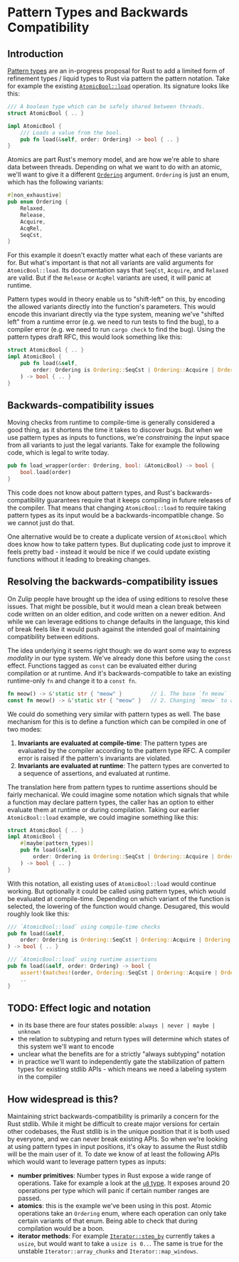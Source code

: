 # Pattern Types and Backwards Compatibility

## Introduction

[Pattern types](https://gist.github.com/joboet/0cecbce925ee2ad1ee3e5520cec81e30)
are an in-progress proposal for Rust to add a limited form of refinement types /
liquid types to Rust via pattern the pattern notation. Take for example the
existing
[`AtomicBool::load`](https://doc.rust-lang.org/std/sync/atomic/struct.AtomicBool.html#method.load)
operation. Its signature looks like this:

```rust
/// A boolean type which can be safely shared between threads.
struct AtomicBool { .. }

impl AtomicBool {
    /// Loads a value from the bool.
    pub fn load(&self, order: Ordering) -> bool { .. }
}
```

Atomics are part Rust's memory model, and are how we're able to share data
between threads. Depending on what we want to do with an atomic, we'll want to
give it a different
[`Ordering`](https://doc.rust-lang.org/std/sync/atomic/enum.Ordering.html)
argument. `Ordering` is just an enum, which has the following variants:

```rust
#[non_exhaustive]
pub enum Ordering {
    Relaxed,
    Release,
    Acquire,
    AcqRel,
    SeqCst,
}
```

For this example it doesn't exactly matter what each of these variants are for.
But what's important is that not all variants are valid arguments for
`AtomicBool::load`. Its documentation says that `SeqCst`, `Acquire`, and
`Relaxed` are valid. But if the `Release` or `AcqRel` variants are used, it will
panic at runtime.

Pattern types would in theory enable us to "shift-left" on this, by encoding the
allowed variants directly into the function's parameters. This would encode this
invariant directly via the type system, meaning we've "shifted left" from a
runtime error (e.g. we need to run tests to find the bug), to a compiler error
(e.g. we need to run `cargo check` to find the bug). Using the pattern types
draft RFC, this would look something like this:

```rust
struct AtomicBool { .. }
impl AtomicBool {
    pub fn load(&self,
        order: Ordering is Ordering::SeqCst | Ordering::Acquire | Ordering::Relaxed
    ) -> bool { .. }
}
```

## Backwards-compatibility issues

Moving checks from runtime to compile-time is generally considered a good thing,
as it shortens the time it takes to discover bugs. But when we use pattern types
as inputs to functions, we're *constraining* the input space from all variants
to just the legal variants. Take for example the following code, which is legal
to write today.

```rust
pub fn load_wrapper(order: Ordering, bool: &AtomicBool) -> bool {
    bool.load(order)
}
```

This code does not know about pattern types, and Rust's backwards-compatibility
guarantees require that it keeps compiling in future releases of the compiler.
That means that changing `AtomicBool::load` to require taking pattern types as
its input would be a backwards-incompatible change. So we cannot just do that.

One alternative would be to create a duplicate version of `AtomicBool` which
does know how to take pattern types. But duplicating code just to improve it
feels pretty bad - instead it would be nice if we could update existing
functions without it leading to breaking changes.

## Resolving the backwards-compatibility issues

On Zulip people have brought up the idea of using editions to resolve these
issues. That might be possible, but it would mean a clean break between code
written on an older edition, and code written on a newer edition. And while we
can leverage editions to change defaults in the language, this kind of break
feels like it would push against the intended goal of maintaining compatibility
between editions.

The idea underlying it seems right though: we do want some way to express
*modality* in our type system. We've already done this before using the `const`
effect. Functions tagged as `const` can be evaluated either during compilation
or at runtime. And it's backwards-compatible to take an existing runtime-only
`fn` and change it to a `const fn`.

```rust
fn meow() -> &'static str { "meow" }         // 1. The base `fn meow`
const fn meow() -> &'static str { "meow" }   // 2. Changing `meow` to a `const fn` is backwards-compatible
```

We could do something very similar with pattern types as well. The base
mechanism for this is to define a function which can be compiled in one of two
modes:

1. **Invariants are evaluated at compile-time**: The pattern types are evaluated by
  the compiler according to the pattern type RFC. A compiler error is raised if
  the pattern's invariants are violated.
2. **Invariants are evaluated at runtime**: The pattern types are converted to a
  sequence of assertions, and evaluated at runtime.

The translation here from pattern types to runtime assertions should be fairly
mechanical. We could imagine some notation which signals that while a function
may declare pattern types, the caller has an option to either evaluate them at
runtime or during compilation. Taking our earlier `AtomicBool::load` example, we
could imagine something like this:

```rust
struct AtomicBool { .. }
impl AtomicBool {
    #[maybe(pattern_types)]
    pub fn load(&self,
        order: Ordering is Ordering::SeqCst | Ordering::Acquire | Ordering::Relaxed
    ) -> bool { .. }
}
```

With this notation, all existing uses of `AtomicBool::load` would continue
working. But optionally it could be called using pattern types, which would be
evaluated at compile-time. Depending on which variant of the function is
selected, the lowering of the function would change. Desugared, this would
roughly look like this:

```rust
/// `AtomicBool::load` using compile-time checks
pub fn load(&self,
    order: Ordering is Ordering::SeqCst | Ordering::Acquire | Ordering::Relaxed
) -> bool { .. }

/// `AtomicBool::load` using runtime assertions
pub fn load(&self, order: Ordering) -> bool {
    assert!(matches!(order, Ordering::SeqCst | Ordering::Acquire | Ordering::Relaxed));
    ..
}
```

## TODO: Effect logic and notation

- in its base there are four states possible: `always | never | maybe | unknown`
- the relation to subtyping and return types will determine which states of this system we'll want to encode
- unclear what the benefits are for a strictly "always subtyping" notation
- in practice we'll want to independently gate the stabilization of pattern
  types for existing stdlib APIs - which means we need a labeling system in the compiler

## How widespread is this?

Maintaining strict backwards-compatibility is primarily a concern for the Rust
stdlib. While it might be difficult to create major versions for certain other
codebases, the Rust stdlib is in the unique position that it is both used by
everyone, and we can never break existing APIs. So when we're looking at using
pattern types in input positions, it's okay to assume the Rust stdlib will be
the main user of it. To date we know of at least the following APIs which would
want to leverage pattern types as inputs:

- __number primitives__: Number types in Rust expose a wide range of operations.
  Take for example a look at the [`u8`
  type](https://doc.rust-lang.org/std/primitive.u8.html). It exposes around 20
  operations per type which will panic if certain number ranges are passed.
- __atomics__: this is the example we've been using in this post. Atomic
  operations take an `Ordering` enum, where each operation can only take certain
  variants of that enum. Being able to check that during compilation would be a
  boon.
- __iterator methods__: For example
[`Iterator::step_by`](https://doc.rust-lang.org/std/iter/trait.Iterator.html#method.step_by)
currently takes a `usize`, but would want to take a `usize is 0..`. The same is
true for the unstable `Iterator::array_chunks` and `Iterator::map_windows`.
